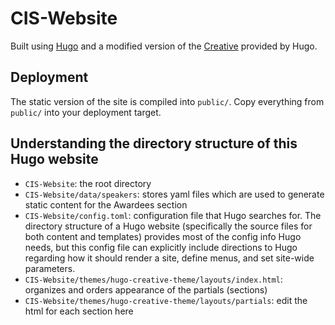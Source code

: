 # CIS-Website

Built using [Hugo](https://gohugo.io/) and a modified version of the [Creative](http://themes.gohugo.io/creative/) provided by Hugo.

## Deployment
The static version of the site is compiled into `public/`. Copy everything from `public/` into your deployment target.

## Understanding the directory structure of this Hugo website

* `CIS-Website`: the root directory
* `CIS-Website/data/speakers`: stores yaml files which are used to generate static content for the Awardees section
* `CIS-Website/config.toml`: configuration file that Hugo searches for. The directory structure of a Hugo website (specifically the source files for both content and templates) provides most of the config info Hugo needs, but this config file can explicitly include directions to Hugo regarding how it should render a site, define menus, and set site-wide parameters.
* `CIS-Website/themes/hugo-creative-theme/layouts/index.html`: organizes and orders appearance of the partials (sections)
* `CIS-Website/themes/hugo-creative-theme/layouts/partials`: edit the html for each section here
